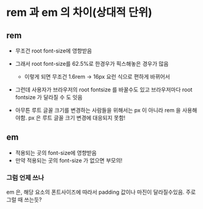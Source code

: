 # rem 과 em 의 차이(상대적 단위)

## rem

- 무조건 root font-size에 영향받음
- 그래서 root font-size를 62.5%로 한경우가 픽스해놓은 경우가 많음

  - 이렇게 되면 무조건 1.6rem -> 16px 요런 식으로 편하게 바뀌어서

- 그런데 사용자가 브라우저의 root fontsize 를 바꿀수도 있고 브라우저마다 root fontsize 가 달라질 수 도 잇음
- 아무튼 루트 글꼴 크기를 변경하는 사람들을 위해서는 px 이 아니라 rem 을 사용해야함. px 은 루트 글꼴 크기 변경에 대응되지 못함!

## em

- 적용되는 곳의 font-size에 영향받음
- 만약 적용되는 곳의 font-size 가 없으면 부모의!

### 그럼 언제 쓰나

em 은, 해당 요소의 폰트사이즈에 따라서 padding 값이나 마진이 달라질수있음. 주로 그럴 때 쓰는듯?

